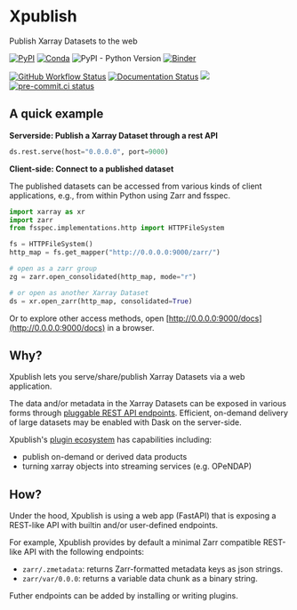 # Xpublish

Publish Xarray Datasets to the web

<!-- badges-start -->

[![PyPI](https://img.shields.io/pypi/v/xpublish)](https://pypi.org/project/xpublish/)
[![Conda](https://img.shields.io/conda/v/conda-forge/xpublish)](https://anaconda.org/conda-forge/xpublish)
![PyPI - Python Version](https://img.shields.io/pypi/pyversions/xpublish)
[![Binder](https://mybinder.org/badge_logo.svg)](https://mybinder.org/v2/gh/xpublish-community/xpublish/main)

[![GitHub Workflow Status](https://img.shields.io/github/actions/workflow/status/xpublish-community/xpublish/main.yaml?logo=github)](https://github.com/xpublish-community/xpublish/actions/workflows/main.yaml)
[![Documentation Status](https://readthedocs.org/projects/xpublish/badge/?version=latest)](https://xpublish.readthedocs.io/en/latest/?badge=latest)
[![](https://codecov.io/gh/xpublish-community/xpublish/branch/main/graph/badge.svg)](https://codecov.io/gh/xpublish-community/xpublish)
[![pre-commit.ci status](https://results.pre-commit.ci/badge/github/xpublish-community/xpublish/main.svg)](https://results.pre-commit.ci/latest/github/xpublish-community/xpublish/main)

<!-- badges-end -->

## A quick example

**Serverside: Publish a Xarray Dataset through a rest API**

<!-- server-example-start -->

```python
ds.rest.serve(host="0.0.0.0", port=9000)
```

<!-- server-example-end -->

**Client-side: Connect to a published dataset**

<!-- client-example-start -->

The published datasets can be accessed from various kinds of client applications, e.g., from within Python using Zarr and fsspec.

```python
import xarray as xr
import zarr
from fsspec.implementations.http import HTTPFileSystem

fs = HTTPFileSystem()
http_map = fs.get_mapper("http://0.0.0.0:9000/zarr/")

# open as a zarr group
zg = zarr.open_consolidated(http_map, mode="r")

# or open as another Xarray Dataset
ds = xr.open_zarr(http_map, consolidated=True)
```

Or to explore other access methods, open [http://0.0.0.0:9000/docs](http://0.0.0.0:9000/docs) in a browser.

<!-- client-example-end -->

## Why?

Xpublish lets you serve/share/publish Xarray Datasets via a web application.

The data and/or metadata in the Xarray Datasets can be exposed in various forms through [pluggable REST API endpoints](https://xpublish.readthedocs.io/en/latest/user-guide/plugins.html).
Efficient, on-demand delivery of large datasets may be enabled with Dask on the server-side.

Xpublish's [plugin ecosystem](https://xpublish.readthedocs.io/en/latest/ecosystem/index.html#plugins) has capabilities including:

- publish on-demand or derived data products
- turning xarray objects into streaming services (e.g. OPeNDAP)

## How?

Under the hood, Xpublish is using a web app (FastAPI) that is exposing a
REST-like API with builtin and/or user-defined endpoints.

For example, Xpublish provides by default a minimal Zarr compatible REST-like API with the following endpoints:

- `zarr/.zmetadata`: returns Zarr-formatted metadata keys as json strings.
- `zarr/var/0.0.0`: returns a variable data chunk as a binary string.

Futher endpoints can be added by installing or writing plugins.
